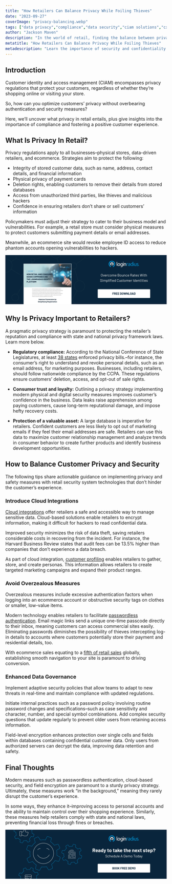 ```yaml
---
title: "How Retailers Can Balance Privacy While Foiling Thieves"
date: "2023-09-27"
coverImage: "privacy-balancing.webp"
tags: ["data privacy","compliance","data security","ciam solutions","cx"]
author: "Jackson Maven"
description: "In the world of retail, finding the balance between privacy and security is paramount. This delicate equilibrium ensures compliance with evolving regulations and builds trust and loyalty among customers. By embracing modern technologies like passwordless authentication and robust data governance, retailers can safeguard privacy while enhancing the customer experience."
metatitle: "How Retailers Can Balance Privacy While Foiling Thieves"
metadescription: "Learn the importance of security and confidentiality in retail and discover how to balance privacy without compromising customer experience."
---
```

## Introduction

Customer identity and access management (CIAM) encompasses privacy regulations that protect your customers, regardless of whether they’re shopping online or visiting your store. 

So, how can you optimize customers’ privacy without overbearing authentication and security measures?

Here, we’ll uncover what privacy in retail entails, plus give insights into the importance of compliance and fostering a positive customer experience. 

## What Is Privacy In Retail?

Privacy regulations apply to all businesses–physical stores, data-driven retailers, and ecommerce. Strategies aim to protect the following:

* Integrity of stored customer data, such as name, address, contact details, and financial information
* Physical privacy of payment cards
* Deletion rights, enabling customers to remove their details from stored databases
* Access from unauthorized third parties, like thieves and malicious hackers
* Confidence in ensuring retailers don’t share or sell customers’ information

Policymakers must adjust their strategy to cater to their business model and vulnerabilities. For example, a retail store must consider physical measures to protect customers submitting payment details or email addresses. 

Meanwhile, an ecommerce site would revoke employee ID access to reduce phantom accounts opening vulnerabilities to hackers. 

[![DS-retail-and-ecommerce](DS-retail-and-ecommerce.webp)](https://www.loginradius.com/resource/how-retail-and-consumer-goods-companies-use-loginradius-identity-solution/)

## Why Is Privacy Important to Retailers?

A pragmatic privacy strategy is paramount to protecting the retailer’s reputation and compliance with state and national privacy framework laws. Learn more below.

* **Regulatory compliance:** According to the National Conference of State Legislatures, at least [38 states](https://www.ncsl.org/technology-and-communication/2021-consumer-data-privacy-legislation) enforced privacy bills.–for instance, the consumer’s right to understand and revoke personal details, such as an email address, for marketing purposes. Businesses, including retailers, should follow nationwide compliance by the CCPA. These regulations ensure customers’ deletion, access, and opt-out of sale rights.

* **Consumer trust and loyalty:** Outlining a privacy strategy implementing modern physical and digital security measures improves customer’s confidence in the business. Data leaks raise apprehension among paying customers, cause long-term reputational damage, and impose hefty recovery costs.

* **Protection of a valuable asset:** A large database is imperative for retailers. Confident customers are less likely to opt out of marketing emails if they feel their email addresses are safe. Retailers can use this data to maximize customer relationship management and analyze trends in consumer behavior to create further products and identify business development opportunities. 

## How to Balance Customer Privacy and Security

The following tips share actionable guidance on implementing privacy and safety measures with retail security system technologies that don’t hinder the customer’s experience.

### Introduce Cloud Integrations

[Cloud integrations](https://www.loginradius.com/cloud-integrations/) offer retailers a safe and accessible way to manage sensitive data. Cloud-based solutions enable retailers to encrypt information, making it difficult for hackers to read confidential data. 

Improved security minimizes the risk of data theft, saving retailers considerable costs in recovering from the incident. For instance, the Harvard Business Review states that audit fees can be 13.5% higher than companies that don’t experience a data breach. 

As part of cloud integration, [customer profiling](https://www.loginradius.com/customer-profiling/) enables retailers to gather, store, and create personas. This information allows retailers to create targeted marketing campaigns and expand their product ranges.

### Avoid Overzealous Measures

Overzealous measures include excessive authentication factors when logging into an ecommerce account or obstructive security tags on clothes or smaller, low-value items. 

Modern technology enables retailers to facilitate [passwordless authentication](https://www.loginradius.com/blog/growth/authentication-tools-boost-sales/). Email magic links send a unique one-time passcode directly to their inbox, meaning customers can access commercial sites easily. Eliminating passwords diminishes the possibility of thieves intercepting log-in details to accounts where customers potentially store their payment and residential details, too.

With ecommerce sales equating to a [fifth of retail sales](https://www.statista.com/topics/7868/online-checkout-behavior-and-e-commerce-conversions-worldwide/#topicOverview) globally, establishing smooth navigation to your site is paramount to driving conversion.

### Enhanced Data Governance

Implement adaptive security policies that allow teams to adapt to new threats in real-time and maintain compliance with updated regulations.

Initiate internal practices such as a password policy involving routine password changes and specifications–such as case sensitivity and character, number, and special symbol combinations. Add complex security questions that update regularly to prevent older users from retaining access information. 

Field-level encryption enhances protection over single cells and fields within databases containing confidential customer data. Only users from authorized servers can decrypt the data, improving data retention and safety.

## Final Thoughts

Modern measures such as passwordless authentication, cloud-based security, and field encryption are paramount to a sturdy privacy strategy. Ultimately, these measures work “in the background,” meaning they rarely disrupt the customer’s experience.

In some ways, they enhance it–improving access to personal accounts and the ability to maintain control over their shopping experience. Similarly, these measures help retailers comply with state and national laws, preventing financial loss through fines or breaches. 

[![book-a-free-demo-loginradius](../../assets/book-a-demo-loginradius.webp)](https://www.loginradius.com/contact-us?utm_source=blog&utm_medium=web&utm_campaign=privacy-data-security-retail)
